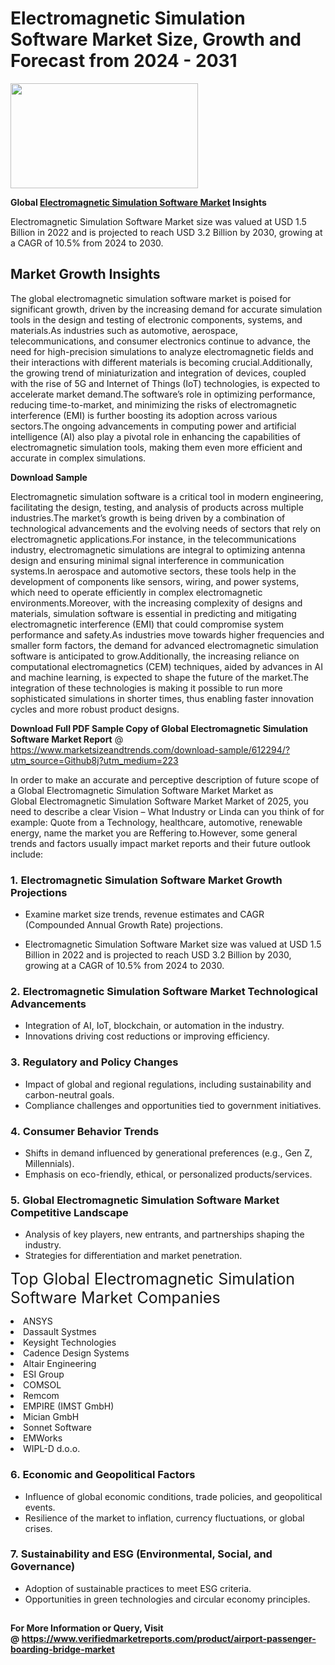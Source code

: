<H1>Electromagnetic Simulation Software Market Size, Growth and Forecast from 2024 - 2031</H1><img class="aligncenter size-medium wp-image-584254" src="https://thirdeyenews.in/wp-content/uploads/2024/09/Global-Market-Research-300x168.jpeg" alt="" width="300" height="168" /><p><strong>Global&nbsp;<a href="https://www.marketsizeandtrends.com/download-sample/612294/?utm_source=Github8j?utm_medium=223">Electromagnetic Simulation Software Market</a> Insights</strong></p><p>Electromagnetic Simulation Software Market size was valued at USD 1.5 Billion in 2022 and is projected to reach USD 3.2 Billion by 2030, growing at a CAGR of 10.5% from 2024 to 2030.</p><p><h2>Market Growth Insights</h2> <p>The global electromagnetic simulation software market is poised for significant growth, driven by the increasing demand for accurate simulation tools in the design and testing of electronic components, systems, and materials.As industries such as automotive, aerospace, telecommunications, and consumer electronics continue to advance, the need for high-precision simulations to analyze electromagnetic fields and their interactions with different materials is becoming crucial.Additionally, the growing trend of miniaturization and integration of devices, coupled with the rise of 5G and Internet of Things (IoT) technologies, is expected to accelerate market demand.The software’s role in optimizing performance, reducing time-to-market, and minimizing the risks of electromagnetic interference (EMI) is further boosting its adoption across various sectors.The ongoing advancements in computing power and artificial intelligence (AI) also play a pivotal role in enhancing the capabilities of electromagnetic simulation tools, making them even more efficient and accurate in complex simulations.</p> <p><strong>Download Sample</strong></p> <p>Electromagnetic simulation software is a critical tool in modern engineering, facilitating the design, testing, and analysis of products across multiple industries.The market’s growth is being driven by a combination of technological advancements and the evolving needs of sectors that rely on electromagnetic applications.For instance, in the telecommunications industry, electromagnetic simulations are integral to optimizing antenna design and ensuring minimal signal interference in communication systems.In aerospace and automotive sectors, these tools help in the development of components like sensors, wiring, and power systems, which need to operate efficiently in complex electromagnetic environments.Moreover, with the increasing complexity of designs and materials, simulation software is essential in predicting and mitigating electromagnetic interference (EMI) that could compromise system performance and safety.As industries move towards higher frequencies and smaller form factors, the demand for advanced electromagnetic simulation software is anticipated to grow.Additionally, the increasing reliance on computational electromagnetics (CEM) techniques, aided by advances in AI and machine learning, is expected to shape the future of the market.The integration of these technologies is making it possible to run more sophisticated simulations in shorter times, thus enabling faster innovation cycles and more robust product designs.</p> <p><span class=""><strong>Download Full PDF Sample Copy of Global Electromagnetic Simulation Software Market Report</strong> @ <a href="https://www.marketsizeandtrends.com/download-sample/612294/?utm_source=Github8j?utm_medium=223" target="_blank">https://www.marketsizeandtrends.com/download-sample/612294/?utm_source=Github8j?utm_medium=223</a></span></p><p>In order to make an accurate and perceptive description of future scope of a Global&nbsp;Electromagnetic Simulation Software Market Market as Global&nbsp;Electromagnetic Simulation Software Market Market of 2025, you need to describe a clear Vision &ndash; What Industry or Linda can you think of for example: Quote from a Technology, healthcare, automotive, renewable energy, name the market you are Reffering to.However, some general trends and factors usually impact market reports and their future outlook include:</p><h3>1.&nbsp;<strong>Electromagnetic Simulation Software Market Growth Projections</strong></h3><ul><li>Examine market size trends, revenue estimates and CAGR (Compounded Annual Growth Rate) projections.</li><li><p>Electromagnetic Simulation Software Market size was valued at USD 1.5 Billion in 2022 and is projected to reach USD 3.2 Billion by 2030, growing at a CAGR of 10.5% from 2024 to 2030.</p></li></ul><h3>2.&nbsp;<strong>Electromagnetic Simulation Software Market Technological Advancements</strong></h3><ul><li>Integration of AI, IoT, blockchain, or automation in the industry.</li><li>Innovations driving cost reductions or improving efficiency.</li></ul><h3>3.&nbsp;<strong>Regulatory and Policy Changes</strong></h3><ul><li>Impact of global and regional regulations, including sustainability and carbon-neutral goals.</li><li>Compliance challenges and opportunities tied to government initiatives.</li></ul><h3>4.&nbsp;<strong>Consumer Behavior Trends</strong></h3><ul><li>Shifts in demand influenced by generational preferences (e.g., Gen Z, Millennials).</li><li>Emphasis on eco-friendly, ethical, or personalized products/services.</li></ul><h3>5.&nbsp;<strong>Global Electromagnetic Simulation Software Market Competitive Landscape</strong></h3><ul><li>Analysis of key players, new entrants, and partnerships shaping the industry.</li><li>Strategies for differentiation and market penetration.</li></ul><p data-pm-slice="1 1 []"><span style="color: inherit; font-family: inherit; font-size: 25px;">Top Global Electromagnetic Simulation Software Market Companies</span></p><div class="" data-test-id=""><p><li>ANSYS</li><li> Dassault Systmes</li><li> Keysight Technologies</li><li> Cadence Design Systems</li><li> Altair Engineering</li><li> ESI Group</li><li> COMSOL</li><li> Remcom</li><li> EMPIRE (IMST GmbH)</li><li> Mician GmbH</li><li> Sonnet Software</li><li> EMWorks</li><li> WIPL-D d.o.o.</li></p></div><h3>6.&nbsp;<strong>Economic and Geopolitical Factors</strong></h3><ul><li>Influence of global economic conditions, trade policies, and geopolitical events.</li><li>Resilience of the market to inflation, currency fluctuations, or global crises.</li></ul><h3>7.&nbsp;<strong>Sustainability and ESG (Environmental, Social, and Governance)</strong></h3><ul><li>Adoption of sustainable practices to meet ESG criteria.</li><li>Opportunities in green technologies and circular economy principles.</li></ul><h2><strong style="font-size: 14px;">For More Information or Query, Visit @&nbsp;</strong><a style="background-color: #ffffff; font-size: 14px;" href="https://www.marketsizeandtrends.com/report/electromagnetic-simulation-software-market/" target="_blank">https://www.verifiedmarketreports.com/product/airport-passenger-boarding-bridge-market</a></h2>